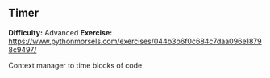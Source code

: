 ## Timer
**Difficulty:** Advanced
**Exercise:** https://www.pythonmorsels.com/exercises/044b3b6f0c684c7daa096e18798c9497/

Context manager to time blocks of code
    